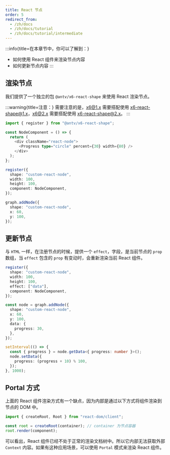 ```yaml
---
title: React 节点
order: 5
redirect_from:
  - /zh/docs
  - /zh/docs/tutorial
  - /zh/docs/tutorial/intermediate
---
```


:::info{title=在本章节中，你可以了解到：}

- 如何使用 React 组件来渲染节点内容
- 如何更新节点内容
  :::

## 渲染节点

我们提供了一个独立的包 `@antv/x6-react-shape` 来使用 React 渲染节点。

:::warning{title=注意：}
需要注意的是，x6@1.x 需要搭配使用 x6-react-shape@1.x，x6@2.x 需要搭配使用 x6-react-shape@2.x。
:::


```ts
import { register } from "@antv/x6-react-shape";

const NodeComponent = () => {
  return (
    <div className="react-node">
      <Progress type="circle" percent={30} width={80} />
    </div>
  );
};

register({
  shape: "custom-react-node",
  width: 100,
  height: 100,
  component: NodeComponent,
});

graph.addNode({
  shape: "custom-react-node",
  x: 60,
  y: 100,
});
```

<code id="react-basic" src="@/src/tutorial/intermediate/react/basic/index.tsx"></code>

## 更新节点

与 `HTML` 一样，在注册节点的时候，提供一个 `effect`，字段，是当前节点的 `prop` 数组，当 `effect` 包含的 `prop` 有变动时，会重新渲染当前 React 组件。

```ts
register({
  shape: "custom-react-node",
  width: 100,
  height: 100,
  effect: ["data"],
  component: NodeComponent,
});

const node = graph.addNode({
  shape: "custom-react-node",
  x: 60,
  y: 100,
  data: {
    progress: 30,
  },
});

setInterval(() => {
  const { progress } = node.getData<{ progress: number }>();
  node.setData({
    progress: (progress + 10) % 100,
  });
}, 1000);
```

<code id="react-update" src="@/src/tutorial/intermediate/react/update/index.tsx"></code>

## Portal 方式

上面的 React 组件渲染方式有一个缺点，因为内部是通过以下方式将组件渲染到节点的 DOM 中。

```ts
import { createRoot, Root } from "react-dom/client";

const root = createRoot(container); // container 为节点容器
root.render(component);
```

可以看出，React 组件已经不处于正常的渲染文档树中。所以它内部无法获取外部 `Context` 内容。如果有这种应用场景，可以使用 `Portal` 模式来渲染 React 组件。

<code id="react-portal" src="@/src/tutorial/intermediate/react/portal/index.tsx"></code>
